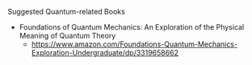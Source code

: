 
Suggested Quantum-related Books
* Foundations of Quantum Mechanics: An Exploration of the Physical Meaning of Quantum Theory
  * https://www.amazon.com/Foundations-Quantum-Mechanics-Exploration-Undergraduate/dp/3319658662
